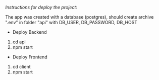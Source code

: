 _Instructions for deploy the project:_

The app was created with a database (postgres), should create archive ".env" in folder "api" with DB_USER, DB_PASSWORD, DB_HOST

- Deploy Backend

1. cd api
2. npm start

- Deploy Frontend

1. cd client
2. npm start
